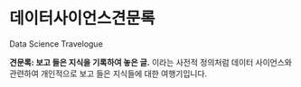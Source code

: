 # 데이터사이언스견문록 

Data Science Travelogue

**견문록: 보고 들은 지식을 기록하여 놓은 글.** 이라는 사전적 정의처럼 데이터 사이언스와 관련하여 개인적으로 보고 들은 지식들에 대한 여행기입니다.
